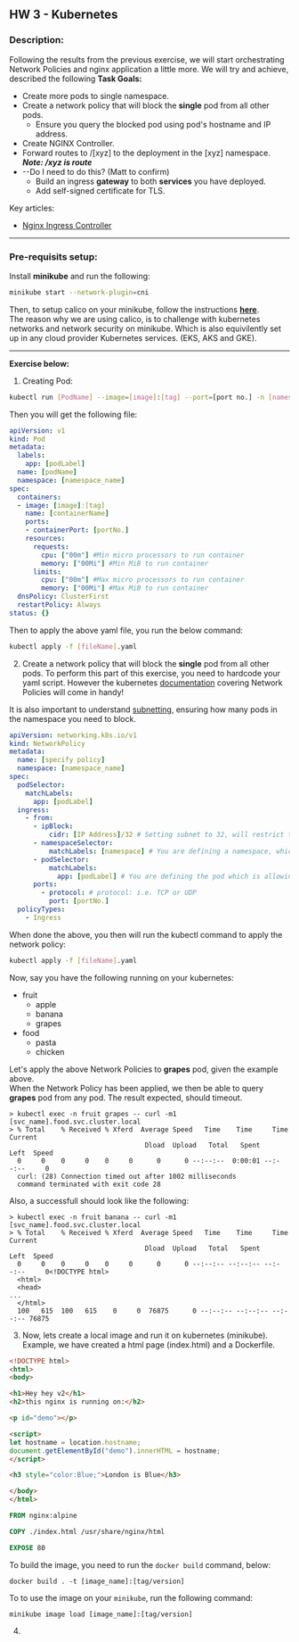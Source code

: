 ## HW 3 - Kubernetes
### Description: 
Following the results from the previous exercise, we will start orchestrating Network Policies and nginx application a little more. We will try and achieve, described the following **Task Goals:** 
* Create more pods to single namespace.
* Create a network policy that will block the **single** pod from all other pods.
  * Ensure you query the blocked pod using pod's hostname and IP address.  
* Create NGINX Controller.
* Forward routes to /[xyz] to the deployment in the [xyz] namespace. ***Note: /xyz is route***
* --Do I need to do this? (Matt to confirm)
  * Build an ingress **gateway** to both **services** you have deployed. 
  * Add self-signed certificate for TLS. 

Key articles: 
* [Nginx Ingress Controller](https://docs.nginx.com/nginx-ingress-controller/intro/overview/)

---
### Pre-requisits setup:
Install **minikube** and run the following: <br/>
```bash
minikube start --network-plugin=cni
```

Then, to setup calico on your minikube, follow the instructions **[here](https://projectcalico.docs.tigera.io/getting-started/kubernetes/minikube#create-a-single-node-minikube-cluster)**. <br/>
The reason why we are using calico, is to challenge with kubernetes networks and network security on minikube. Which is also equivilently set up in any cloud provider Kubernetes services. (EKS, AKS and GKE).

---
**Exercise below:**
1) Creating Pod: 
  ```bash
  kubectl run [PodName] --image=[image]:[tag] --port=[port no.] -n [namespace_name] --dry-run=[client | server | none] -o yaml > [fileName].yaml
  ```

  Then you will get the following file: 
  ```yaml
  apiVersion: v1
  kind: Pod
  metadata:
    labels:
      app: [podLabel]
    name: [podName]
    namespace: [namespace_name]
  spec:
    containers:
    - image: [image]:[tag]
      name: [containerName]
      ports:
      - containerPort: [portNo.]
      resources:
        requests:
          cpu: ["00m"] #Min micro processors to run container
          memory: ["00Mi"] #Min MiB to run container
        limits:
          cpu: ["00m"] #Max micro processors to run container
          memory: ["00Mi"] #Max MiB to run container
    dnsPolicy: ClusterFirst
    restartPolicy: Always
  status: {}
  ```
  Then to apply the above yaml file, you run the below command: 
  ```bash
  kubectl apply -f [fileName].yaml
  ```

2) Create a network policy that will block the **single** pod from all other pods.
To perform this part of this exercise, you need to hardcode your yaml script. However the kubernetes [documentation](https://kubernetes.io/docs/concepts/services-networking/network-policies/) covering Network Policies will come in handy! 

It is also important to understand [subnetting](https://docs.netgate.com/pfsense/en/latest/network/cidr.html), ensuring how many pods in the namespace you need to block. 

```yaml
apiVersion: networking.k8s.io/v1
kind: NetworkPolicy
metadata:
  name: [specify policy]
  namespace: [namespace_name]
spec:
  podSelector:
    matchLabels:
      app: [podLabel]
  ingress:
    - from:
      - ipBlock:
          cidr: [IP Address]/32 # Setting subnet to 32, will restrict to only single pod.
      - namespaceSelector:
          matchLabels: [namespace] # You are defining a namespace, which you will allowing pods talking in different namespaces.
      - podSelector:
          matchLabels:
            app: [podLabel] # You are defining the pod which is allowing to talk to the specific pod, and you may need to include namespace name if the pod is to a different namespace.
      ports:
        - protocol: # protocol: i.e. TCP or UDP
          port: [portNo.]
  policyTypes:
    - Ingress
```
When done the above, you then will run the kubectl command to apply the network policy: 
```bash
kubectl apply -f [fileName].yaml
```
Now, say you have the following running on your kubernetes:
- fruit
  - apple
  - banana
  - grapes
- food
  - pasta
  - chicken

Let's apply the above Network Policies to **grapes** pod, given the example above. <br/>
When the Network Policy has been applied, we then be able to query **grapes** pod from any pod. The result expected, should timeout. 
```shell
> kubectl exec -n fruit grapes -- curl -m1 [svc_name].food.svc.cluster.local
> % Total    % Received % Xferd  Average Speed   Time    Time     Time  Current
                                  Dload  Upload   Total   Spent    Left  Speed
  0     0    0     0    0     0      0      0 --:--:--  0:00:01 --:--:--     0
  curl: (28) Connection timed out after 1002 milliseconds
  command terminated with exit code 28
```
Also, a successfull should look like the following:
```shell
> kubectl exec -n fruit banana -- curl -m1 [svc_name].food.svc.cluster.local
> % Total    % Received % Xferd  Average Speed   Time    Time     Time  Current
                                  Dload  Upload   Total   Spent    Left  Speed
  0     0    0     0    0     0      0      0 --:--:-- --:--:-- --:--:--     0<!DOCTYPE html>
  <html>
  <head>
...
  </html>
  100   615  100   615    0     0  76875      0 --:--:-- --:--:-- --:--:-- 76875
```

3) Now, lets create a local image and run it on kubernetes (minikube). Example, we have created a html page (index.html) and a Dockerfile. 
```html
<!DOCTYPE html>
<html>
<body>

<h1>Hey hey v2</h1>
<h2>this nginx is running on:</h2>

<p id="demo"></p>

<script>
let hostname = location.hostname;
document.getElementById("demo").innerHTML = hostname;
</script>

<h3 style="color:Blue;">London is Blue</h3>

</body>
</html>
```
```Dockerfile
FROM nginx:alpine

COPY ./index.html /usr/share/nginx/html

EXPOSE 80
```
To build the image, you need to run the `docker build` command, below: 
```command
docker build . -t [image_name]:[tag/version]
```
To to use the image on your `minikube`, run the following command: 
```command
minikube image load [image_name]:[tag/version]
```
4) 